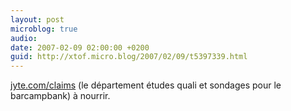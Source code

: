 ```yaml
---
layout: post
microblog: true
audio: 
date: 2007-02-09 02:00:00 +0200
guid: http://xtof.micro.blog/2007/02/09/t5397339.html
---
```

[jyte.com/claims](http://jyte.com/claims?tag=barcampbank) (le département études quali et sondages pour le barcampbank) à nourrir. 
